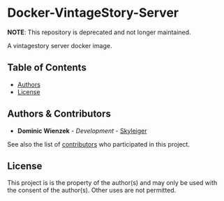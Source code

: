 # Docker-VintageStory-Server

**NOTE**: This repository is deprecated and not longer maintained.


A vintagestory server docker image.

## Table of Contents

* [Authors](#authors--contributors)
* [License](#license)

## Authors & Contributors

* **Dominic Wienzek** - *Development* - [Skyleiger](https://github.com/skyleiger)

See also the list of [contributors](https://github.com/Skyleiger/RadioBots-GameCloud/contributors) who participated in this project.

## License

This project is is the property of the author(s) and may only be used with the consent of the author(s). Other uses are not permitted.
